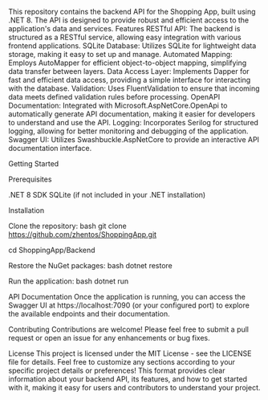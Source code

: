 ﻿This repository contains the backend API for the Shopping App, built using .NET 8. The API is designed to provide robust and efficient access to the application's data and services.
Features
RESTful API: The backend is structured as a RESTful service, allowing easy integration with various frontend applications.
SQLite Database: Utilizes SQLite for lightweight data storage, making it easy to set up and manage.
Automated Mapping: Employs AutoMapper for efficient object-to-object mapping, simplifying data transfer between layers.
Data Access Layer: Implements Dapper for fast and efficient data access, providing a simple interface for interacting with the database.
Validation: Uses FluentValidation to ensure that incoming data meets defined validation rules before processing.
OpenAPI Documentation: Integrated with Microsoft.AspNetCore.OpenApi to automatically generate API documentation, making it easier for developers to understand and use the API.
Logging: Incorporates Serilog for structured logging, allowing for better monitoring and debugging of the application.
Swagger UI: Utilizes Swashbuckle.AspNetCore to provide an interactive API documentation interface.


Getting Started

Prerequisites

.NET 8 SDK
SQLite (if not included in your .NET installation)

Installation

Clone the repository:
bash
git clone https://github.com/zhentos/ShoppingApp.git

cd ShoppingApp/Backend

Restore the NuGet packages:
bash
dotnet restore

Run the application:
bash
dotnet run

API Documentation
Once the application is running, you can access the Swagger UI at https://localhost:7090 (or your configured port) to explore the available endpoints and their documentation.

Contributing
Contributions are welcome! Please feel free to submit a pull request or open an issue for any enhancements or bug fixes.

License
This project is licensed under the MIT License - see the LICENSE file for details. Feel free to customize any sections according to your specific project details or preferences! This format provides clear information about your backend API, its features, and how to get started with it, making it easy for users and contributors to understand your project.